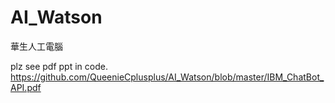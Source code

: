 # AI_Watson
華生人工電腦

plz see pdf ppt in code.
https://github.com/QueenieCplusplus/AI_Watson/blob/master/IBM_ChatBot_API.pdf



